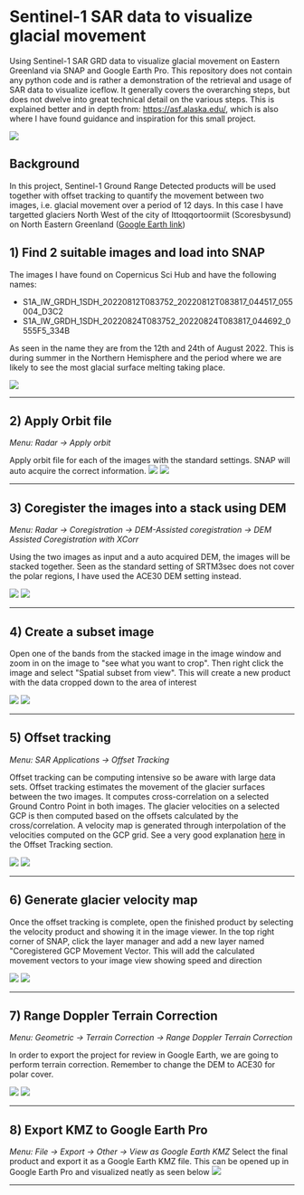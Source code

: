 # Sentinel-1 SAR data to visualize glacial movement
Using Sentinel-1 SAR GRD data to visualize glacial movement on Eastern Greenland via SNAP and Google Earth Pro. This repository does not contain any python code and is rather a demonstration of the retrieval and usage of SAR data to visualize iceflow. It generally covers the overarching steps, but does not dwelve into great technical detail on the various steps. This is explained better and in depth from: https://asf.alaska.edu/, which is also where I have found guidance and inspiration for this small project.

![](images/glacialmelt_GE.PNG)

## Background

In this project, Sentinel-1 Ground Range Detected products will be used together with offset tracking to quantify the movement between two images, i.e. glacial movement over a period of 12 days. In this case I have targetted glaciers North West of the city of Ittoqqortoormiit (Scoresbysund) on North Eastern Greenland ([Google Earth link](https://www.google.com/maps/@71.1214979,-26.1528196,302840m/data=!3m1!1e3!5m1!1e4))




## 1) Find 2 suitable images and load into SNAP

The images I have found on Copernicus Sci Hub and have the following names:
 * S1A_IW_GRDH_1SDH_20220812T083752_20220812T083817_044517_055004_D3C2
 * S1A_IW_GRDH_1SDH_20220824T083752_20220824T083817_044692_0555F5_334B

As seen in the name they are from the 12th and 24th of August 2022. This is during summer in the Northern Hemisphere and the period where we are likely to see the most glacial surface melting taking place. 

![](images/amplitude_full.PNG)
___

## 2) Apply Orbit file
*Menu: Radar -> Apply orbit*

Apply orbit file for each of the images with the standard settings. SNAP will auto acquire the correct information.
![](images/orbit1_1.PNG) ![](images/orbit1_2.PNG)
___

## 3) Coregister the images into a stack using DEM
*Menu: Radar -> Coregistration -> DEM-Assisted coregistration -> DEM Assisted Coregistration with XCorr*

Using the two images as input and a auto acquired DEM, the images will be stacked together. Seen as the standard setting of SRTM3sec does not cover the polar regions, I have used the ACE30 DEM setting instead.

![](images/coreg1_1.PNG) ![](images/coreg1_2.PNG)
____

## 4) Create a subset image
Open one of the bands from the stacked image in the image window and zoom in on the image to "see what you want to crop". Then right click the image and select "Spatial subset from view". This will create a new product with the data cropped down to the area of interest

![](images/subset0.png) ![](images/subset1.PNG)
___

## 5) Offset tracking
*Menu: SAR Applications -> Offset Tracking*

Offset tracking can be computing intensive so be aware with large data sets. Offset tracking estimates the movement of the glacier surfaces between the two images. It computes cross-correlation on a selected Ground Contro Point in both images. The glacier velocities on a selected GCP is then computed based on the offsets calculated by the cross/correlation. A velocity map is generated through interpolation of the velocities computed on the GCP grid. See a very good explanation [here](https://asf.alaska.edu/how-to/data-recipes/how-to-create-glacier-velocity-maps-with-sentinel-1-toolbox/) in the Offset Tracking section.
 
![](images/offset1_1.PNG) ![](images/offset1_2.PNG)
___

## 6) Generate glacier velocity map
Once the offset tracking is complete, open the finished product by selecting the velocity product and showing it in the image viewer. In the top right corner of SNAP, click the layer manager and add a new layer named "Coregistered GCP Movement Vector. This will add the calculated movement vectors to your image view showing speed and direction

![](images/glacier_vel_map1_1.PNG) ![](images/glacier_vel_map1_2.PNG)
___

## 7) Range Doppler Terrain Correction
*Menu: Geometric -> Terrain Correction -> Range Doppler Terrain Correction*

In order to export the project for review in Google Earth, we are going to perform terrain correction. Remember to change the DEM to ACE30 for polar cover.

![](images/tc1_1.PNG) ![](images/tc1_2.PNG)
___

## 8) Export KMZ to Google Earth Pro
*Menu: File -> Export -> Other -> View as Google Earth KMZ*
Select the final product and export it as a Google Earth KMZ file. This can be opened up in Google Earth Pro and visualized neatly as seen below
![](images/glacialmelt_GE_SM.PNG)
___
